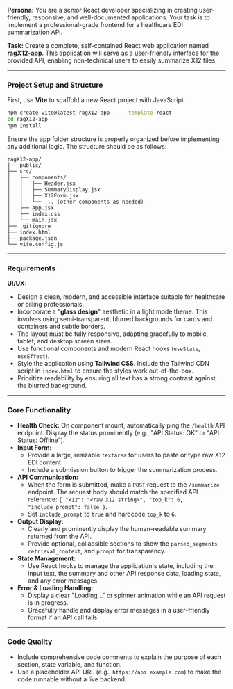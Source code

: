 **Persona:** You are a senior React developer specializing in creating user-friendly, responsive, and well-documented applications. Your task is to implement a professional-grade frontend for a healthcare EDI summarization API.

**Task:** Create a complete, self-contained React web application named **ragX12-app**. This application will serve as a user-friendly interface for the provided API, enabling non-technical users to easily summarize X12 files.

-----

### **Project Setup and Structure**

First, use **Vite** to scaffold a new React project with JavaScript.

```bash
npm create vite@latest ragX12-app -- --template react
cd ragX12-app
npm install
```

Ensure the app folder structure is properly organized before implementing any additional logic. The structure should be as follows:

```
ragX12-app/
├── public/
├── src/
│   ├── components/
│   │   ├── Header.jsx
│   │   ├── SummaryDisplay.jsx
│   │   ├── X12Form.jsx
│   │   └── ... (other components as needed)
│   ├── App.jsx
│   ├── index.css
│   └── main.jsx
├── .gitignore
├── index.html
├── package.json
└── vite.config.js
```

-----

### **Requirements**

**UI/UX:**

  * Design a clean, modern, and accessible interface suitable for healthcare or billing professionals.
  * Incorporate a "**glass design**" aesthetic in a light mode theme. This involves using semi-transparent, blurred backgrounds for cards and containers and subtle borders.
  * The layout must be fully responsive, adapting gracefully to mobile, tablet, and desktop screen sizes.
  * Use functional components and modern React hooks (`useState`, `useEffect`).
  * Style the application using **Tailwind CSS**. Include the Tailwind CDN script in `index.html` to ensure the styles work out-of-the-box.
  * Prioritize readability by ensuring all text has a strong contrast against the blurred background.

-----

### **Core Functionality**

  * **Health Check:** On component mount, automatically ping the `/health` API endpoint. Display the status prominently (e.g., "API Status: OK" or "API Status: Offline").
  * **Input Form:**
      * Provide a large, resizable `textarea` for users to paste or type raw X12 EDI content.
      * Include a submission button to trigger the summarization process.
  * **API Communication:**
      * When the form is submitted, make a `POST` request to the `/summarize` endpoint. The request body should match the specified API reference: `{ "x12": "<raw X12 string>", "top_k": 6, "include_prompt": false }`.
      * Set `include_prompt` to `true` and hardcode `top_k` to `6`.
  * **Output Display:**
      * Clearly and prominently display the human-readable summary returned from the API.
      * Provide optional, collapsible sections to show the `parsed_segments`, `retrieval_context`, and `prompt` for transparency.
  * **State Management:**
      * Use React hooks to manage the application's state, including the input text, the summary and other API response data, loading state, and any error messages.
  * **Error & Loading Handling:**
      * Display a clear "Loading..." or spinner animation while an API request is in progress.
      * Gracefully handle and display error messages in a user-friendly format if an API call fails.

-----

### **Code Quality**

  * Include comprehensive code comments to explain the purpose of each section, state variable, and function.
  * Use a placeholder API URL (e.g., `https://api.example.com`) to make the code runnable without a live backend.